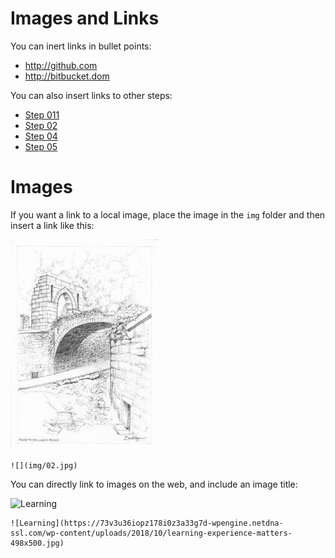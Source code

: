# Images and Links

You can inert links in bullet points:

- <http://github.com>
- <http://bitbucket.dom>

You can also insert links to other steps:

- [Step 011](#/lab/tutors-docs.netlify.app/topic-01-simple/book-b/01.Text.md)
- [Step 02](/02.Tables.md)
- [Step 04](/04.Properties.yaml)
- [Step 05](/05.Exercises)

# Images

If you want a link to a local image, place the image in the `img` folder and then insert a link like this:

![](img/02.jpg)

~~~
![](img/02.jpg)
~~~

You can directly link to images on the web, and include an image title:

![Learning](https://73v3u36iopz178i0z3a33g7d-wpengine.netdna-ssl.com/wp-content/uploads/2018/10/learning-experience-matters-498x500.jpg)


~~~
![Learning](https://73v3u36iopz178i0z3a33g7d-wpengine.netdna-ssl.com/wp-content/uploads/2018/10/learning-experience-matters-498x500.jpg)
~~~
<br />